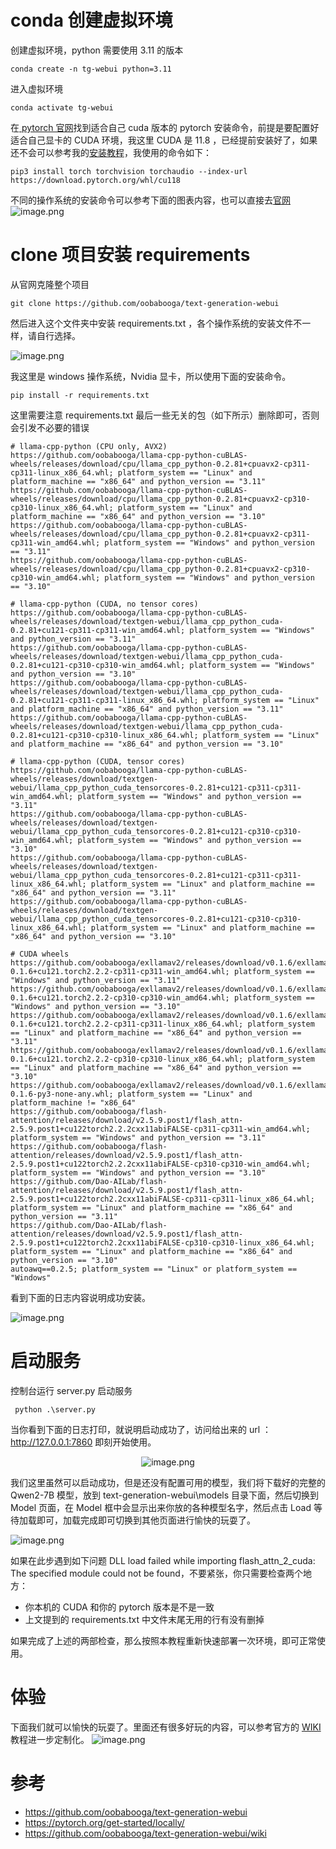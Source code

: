 # conda 创建虚拟环境
创建虚拟环境，python 需要使用 3.11 的版本
```
conda create -n tg-webui python=3.11
```
进入虚拟环境 
```
conda activate tg-webui
```

在[ pytorch 官网](https://pytorch.org/get-started/locally/)找到适合自己 cuda 版本的 pytorch 安装命令，前提是要配置好适合自己显卡的 CUDA 环境，我这里 CUDA 是 11.8 ，已经提前安装好了，如果还不会可以参考我的[安装教程](https://juejin.cn/post/6844904179308183560)，我使用的命令如下：
```
pip3 install torch torchvision torchaudio --index-url https://download.pytorch.org/whl/cu118
```



不同的操作系统的安装命令可以参考下面的图表内容，也可以直接去[官网](<https://pytorch.org/get-started/locally/>)
![image.png](https://p0-xtjj-private.juejin.cn/tos-cn-i-73owjymdk6/857d1974c52a4c8b87a666bb8678d3ad~tplv-73owjymdk6-watermark.image?policy=eyJ2bSI6MywidWlkIjoiNTM2MjE3NDA1ODk1MTQ5In0%3D&rk3s=e9ecf3d6&x-orig-authkey=f32326d3454f2ac7e96d3d06cdbb035152127018&x-orig-expires=1720666777&x-orig-sign=qrB42GI7QXRFtHmxeNefLFTa720%3D)



# clone 项目安装 requirements
从官网克隆整个项目
```
git clone https://github.com/oobabooga/text-generation-webui
```
然后进入这个文件夹中安装 requirements.txt ，各个操作系统的安装文件不一样，请自行选择。


![image.png](https://p0-xtjj-private.juejin.cn/tos-cn-i-73owjymdk6/c37a85b2bb5248f69e28e6edbe48aaf0~tplv-73owjymdk6-watermark.image?policy=eyJ2bSI6MywidWlkIjoiNTM2MjE3NDA1ODk1MTQ5In0%3D&rk3s=e9ecf3d6&x-orig-authkey=f32326d3454f2ac7e96d3d06cdbb035152127018&x-orig-expires=1720666789&x-orig-sign=VlXMwH6nYSRlG6ygOW6PkTaUZPM%3D)

我这里是 windows 操作系统，Nvidia 显卡，所以使用下面的安装命令。

```
pip install -r requirements.txt
```
这里需要注意 requirements.txt 最后一些无关的包（如下所示）删除即可，否则会引发不必要的错误

```
# llama-cpp-python (CPU only, AVX2)
https://github.com/oobabooga/llama-cpp-python-cuBLAS-wheels/releases/download/cpu/llama_cpp_python-0.2.81+cpuavx2-cp311-cp311-linux_x86_64.whl; platform_system == "Linux" and platform_machine == "x86_64" and python_version == "3.11"
https://github.com/oobabooga/llama-cpp-python-cuBLAS-wheels/releases/download/cpu/llama_cpp_python-0.2.81+cpuavx2-cp310-cp310-linux_x86_64.whl; platform_system == "Linux" and platform_machine == "x86_64" and python_version == "3.10"
https://github.com/oobabooga/llama-cpp-python-cuBLAS-wheels/releases/download/cpu/llama_cpp_python-0.2.81+cpuavx2-cp311-cp311-win_amd64.whl; platform_system == "Windows" and python_version == "3.11"
https://github.com/oobabooga/llama-cpp-python-cuBLAS-wheels/releases/download/cpu/llama_cpp_python-0.2.81+cpuavx2-cp310-cp310-win_amd64.whl; platform_system == "Windows" and python_version == "3.10"

# llama-cpp-python (CUDA, no tensor cores)
https://github.com/oobabooga/llama-cpp-python-cuBLAS-wheels/releases/download/textgen-webui/llama_cpp_python_cuda-0.2.81+cu121-cp311-cp311-win_amd64.whl; platform_system == "Windows" and python_version == "3.11"
https://github.com/oobabooga/llama-cpp-python-cuBLAS-wheels/releases/download/textgen-webui/llama_cpp_python_cuda-0.2.81+cu121-cp310-cp310-win_amd64.whl; platform_system == "Windows" and python_version == "3.10"
https://github.com/oobabooga/llama-cpp-python-cuBLAS-wheels/releases/download/textgen-webui/llama_cpp_python_cuda-0.2.81+cu121-cp311-cp311-linux_x86_64.whl; platform_system == "Linux" and platform_machine == "x86_64" and python_version == "3.11"
https://github.com/oobabooga/llama-cpp-python-cuBLAS-wheels/releases/download/textgen-webui/llama_cpp_python_cuda-0.2.81+cu121-cp310-cp310-linux_x86_64.whl; platform_system == "Linux" and platform_machine == "x86_64" and python_version == "3.10"

# llama-cpp-python (CUDA, tensor cores)
https://github.com/oobabooga/llama-cpp-python-cuBLAS-wheels/releases/download/textgen-webui/llama_cpp_python_cuda_tensorcores-0.2.81+cu121-cp311-cp311-win_amd64.whl; platform_system == "Windows" and python_version == "3.11"
https://github.com/oobabooga/llama-cpp-python-cuBLAS-wheels/releases/download/textgen-webui/llama_cpp_python_cuda_tensorcores-0.2.81+cu121-cp310-cp310-win_amd64.whl; platform_system == "Windows" and python_version == "3.10"
https://github.com/oobabooga/llama-cpp-python-cuBLAS-wheels/releases/download/textgen-webui/llama_cpp_python_cuda_tensorcores-0.2.81+cu121-cp311-cp311-linux_x86_64.whl; platform_system == "Linux" and platform_machine == "x86_64" and python_version == "3.11"
https://github.com/oobabooga/llama-cpp-python-cuBLAS-wheels/releases/download/textgen-webui/llama_cpp_python_cuda_tensorcores-0.2.81+cu121-cp310-cp310-linux_x86_64.whl; platform_system == "Linux" and platform_machine == "x86_64" and python_version == "3.10"

# CUDA wheels
https://github.com/oobabooga/exllamav2/releases/download/v0.1.6/exllamav2-0.1.6+cu121.torch2.2.2-cp311-cp311-win_amd64.whl; platform_system == "Windows" and python_version == "3.11"
https://github.com/oobabooga/exllamav2/releases/download/v0.1.6/exllamav2-0.1.6+cu121.torch2.2.2-cp310-cp310-win_amd64.whl; platform_system == "Windows" and python_version == "3.10"
https://github.com/oobabooga/exllamav2/releases/download/v0.1.6/exllamav2-0.1.6+cu121.torch2.2.2-cp311-cp311-linux_x86_64.whl; platform_system == "Linux" and platform_machine == "x86_64" and python_version == "3.11"
https://github.com/oobabooga/exllamav2/releases/download/v0.1.6/exllamav2-0.1.6+cu121.torch2.2.2-cp310-cp310-linux_x86_64.whl; platform_system == "Linux" and platform_machine == "x86_64" and python_version == "3.10"
https://github.com/oobabooga/exllamav2/releases/download/v0.1.6/exllamav2-0.1.6-py3-none-any.whl; platform_system == "Linux" and platform_machine != "x86_64"
https://github.com/oobabooga/flash-attention/releases/download/v2.5.9.post1/flash_attn-2.5.9.post1+cu122torch2.2.2cxx11abiFALSE-cp311-cp311-win_amd64.whl; platform_system == "Windows" and python_version == "3.11"
https://github.com/oobabooga/flash-attention/releases/download/v2.5.9.post1/flash_attn-2.5.9.post1+cu122torch2.2.2cxx11abiFALSE-cp310-cp310-win_amd64.whl; platform_system == "Windows" and python_version == "3.10"
https://github.com/Dao-AILab/flash-attention/releases/download/v2.5.9.post1/flash_attn-2.5.9.post1+cu122torch2.2cxx11abiFALSE-cp311-cp311-linux_x86_64.whl; platform_system == "Linux" and platform_machine == "x86_64" and python_version == "3.11"
https://github.com/Dao-AILab/flash-attention/releases/download/v2.5.9.post1/flash_attn-2.5.9.post1+cu122torch2.2cxx11abiFALSE-cp310-cp310-linux_x86_64.whl; platform_system == "Linux" and platform_machine == "x86_64" and python_version == "3.10"
autoawq==0.2.5; platform_system == "Linux" or platform_system == "Windows"
```




看到下面的日志内容说明成功安装。

![image.png](https://p0-xtjj-private.juejin.cn/tos-cn-i-73owjymdk6/fc682bb363d74e6aa446a19ed3199860~tplv-73owjymdk6-watermark.image?policy=eyJ2bSI6MywidWlkIjoiNTM2MjE3NDA1ODk1MTQ5In0%3D&rk3s=e9ecf3d6&x-orig-authkey=f32326d3454f2ac7e96d3d06cdbb035152127018&x-orig-expires=1720666914&x-orig-sign=cm5NcXryPd43OUKa5839Pe0sLR8%3D)

# 启动服务

控制台运行 server.py 启动服务
```
 python .\server.py
 ```
 当你看到下面的日志打印，就说明启动成功了，访问给出来的 url ： http://127.0.0.1:7860  即刻开始使用。
<p align=center><img src="https://p0-xtjj-private.juejin.cn/tos-cn-i-73owjymdk6/dca83f02d4d247f3be971fa7dd0988bf~tplv-73owjymdk6-watermark.image?policy=eyJ2bSI6MywidWlkIjoiNTM2MjE3NDA1ODk1MTQ5In0%3D&rk3s=e9ecf3d6&x-orig-authkey=f32326d3454f2ac7e96d3d06cdbb035152127018&x-orig-expires=1720666975&x-orig-sign=Z5CT3MGD4ke27BkPFtHU64mVprI%3D" alt="image.png"  /></p>

我们这里虽然可以启动成功，但是还没有配置可用的模型，我们将下载好的完整的 Qwen2-7B 模型，放到  text-generation-webui\models 目录下面，然后切换到 Model 页面，在 Model 框中会显示出来你放的各种模型名字，然后点击 Load 等待加载即可，加载完成即可切换到其他页面进行愉快的玩耍了。

![image.png](https://p0-xtjj-private.juejin.cn/tos-cn-i-73owjymdk6/71d1fa299ba54a1a945f5d4bddc3ed26~tplv-73owjymdk6-watermark.image?policy=eyJ2bSI6MywidWlkIjoiNTM2MjE3NDA1ODk1MTQ5In0%3D&rk3s=e9ecf3d6&x-orig-authkey=f32326d3454f2ac7e96d3d06cdbb035152127018&x-orig-expires=1720667690&x-orig-sign=84RtX3BiVDuIDb3PNFzlSkaombM%3D)

如果在此步遇到如下问题 DLL load failed while importing flash_attn_2_cuda: The specified module could not be found，不要紧张，你只需要检查两个地方：
- 你本机的 CUDA 和你的 pytorch 版本是不是一致
- 上文提到的 requirements.txt 中文件末尾无用的行有没有删掉

如果完成了上述的两部检查，那么按照本教程重新快速部署一次环境，即可正常使用。

# 体验

下面我们就可以愉快的玩耍了。里面还有很多好玩的内容，可以参考官方的 [WIKI](https://github.com/oobabooga/text-generation-webui/wiki) 教程进一步定制化。
![image.png](https://p0-xtjj-private.juejin.cn/tos-cn-i-73owjymdk6/c592880b0f4b460ba382ca39b5c57f14~tplv-73owjymdk6-watermark.image?policy=eyJ2bSI6MywidWlkIjoiNTM2MjE3NDA1ODk1MTQ5In0%3D&rk3s=e9ecf3d6&x-orig-authkey=f32326d3454f2ac7e96d3d06cdbb035152127018&x-orig-expires=1720668224&x-orig-sign=jW%2FUmjoJ3vwSyRh%2FiOeH8HhqAjg%3D)

# 参考

- https://github.com/oobabooga/text-generation-webui
- https://pytorch.org/get-started/locally/
- https://github.com/oobabooga/text-generation-webui/wiki
 